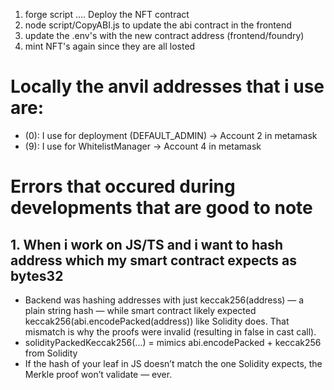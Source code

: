 1. forge script .... Deploy the NFT contract
2. node script/CopyABI.js to update the abi contract in the frontend
3. update the .env's with the new contract address (frontend/foundry)
4. mint NFT's again since they are all losted

# Locally the anvil addresses that i use are:
- (0): I use for deployment (DEFAULT_ADMIN) -> Account 2 in metamask
- (9): I use for WhitelistManager -> Account 4 in metamask

# Errors that occured during developments that are good to note

## 1. When i work on JS/TS and i want to hash address which my smart contract expects as bytes32
 - Backend was hashing addresses with just keccak256(address) — a plain string hash — while smart contract likely expected keccak256(abi.encodePacked(address)) like Solidity  does. That mismatch is why the proofs were invalid (resulting in false in cast call).
 - solidityPackedKeccak256(...) = mimics abi.encodePacked + keccak256 from Solidity
 - If the hash of your leaf in JS doesn’t match the one Solidity expects, the Merkle proof won’t validate — ever.
